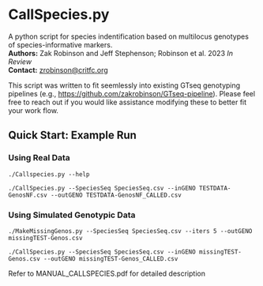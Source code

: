 # CallSpecies.py
A python script for species indentification based on multilocus genotypes of species-informative markers.\
<b>Authors:</b> Zak Robinson and Jeff Stephenson; Robinson et al. 2023 <i>In Review</i> \
<b>Contact:</b> zrobinson@critfc.org

This script was written to fit seemlessly into existing GTseq genotyping pipelines \(e.g., <https://github.com/zakrobinson/GTseq-pipeline>\).
Please feel free to reach out if you would like assistance modifying these to better fit your work flow. 

## Quick Start: Example Run 

### Using Real Data
```
./Callspecies.py --help 

./CallSpecies.py --SpeciesSeq SpeciesSeq.csv --inGENO TESTDATA-GenosNF.csv --outGENO TESTDATA-GenosNF_CALLED.csv 
```
### Using Simulated Genotypic Data
```
./MakeMissingGenos.py --SpeciesSeq SpeciesSeq.csv --iters 5 --outGENO missingTEST-Genos.csv

./CallSpecies.py --SpeciesSeq SpeciesSeq.csv --inGENO missingTEST-Genos.csv --outGENO missingTEST-Genos_CALLED.csv 
```
Refer to MANUAL_CALLSPECIES.pdf for detailed description

